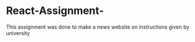 # React-Assignment-
This assignment was done to make a news website on instructions given by university
